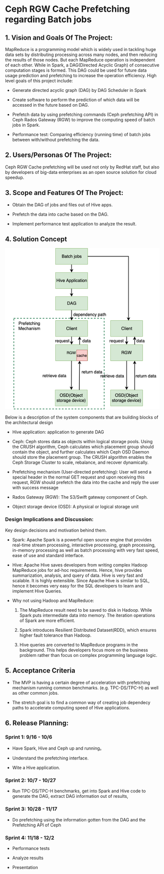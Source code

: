 # Ceph RGW Cache Prefetching regarding Batch jobs

## 1. Vision and Goals Of The Project:

MapReduce is a programming model which is widely used in tackling huge data sets by distributing processing across many nodes, and then reducing the results of those nodes. But each MapReduce operation is independent of each other. While in Spark, a DAG(Directed Acyclic Graph) of consecutive computation  stages is formed. This DAG could be used for future data usage prediction and prefetching to increase the operation efficiency. High level goals of this project include:

- Generate directed acyclic graph (DAG) by DAG Scheduler in Spark

- Create software to perform the prediction of which data will be
  accessed in the future based on DAG.

- Prefetch data by using prefetching commands (Ceph prefetching API) in
  Ceph Rados Gateway (RGW) to improve the computing speed of batch jobs in Spark.

- Performance test: Comparing efficiency (running time) of batch jobs between with/without prefetching the data. 

## 2. Users/Personas Of The Project:

Ceph RGW Cache prefetching will be used not only by RedHat staff, but also by developers of big-data enterprises as an open source solution for cloud speedup.

## 3. Scope and Features Of The Project:

- Obtain the DAG of jobs and files out of Hive apps.

- Prefetch the data into cache based on the DAG.

- Implement performance test application to analyze the result.

## 4. Solution Concept

![design](https://github.com/BU-NU-CLOUD-F19/Ceph_RGW_Cache_Prefetching_regarding_Batch_jobs/blob/master/doc/Design.jpg)

Below is a description of the system components that are building blocks of the architectural design

- Hive application: application to generate DAG

- Ceph: Ceph stores data as objects within logical storage pools. Using the CRUSH algorithm, Ceph calculates which placement group should contain the object, and further calculates which Ceph OSD Daemon should store the placement group. The CRUSH algorithm enables the Ceph Storage Cluster to scale, rebalance, and recover dynamically.

- Prefetching mechanism (User-directed prefetching): User will send a special header in the normal GET request and upon receiving this request, RGW should prefetch the data into the cache and reply the user with success message

- Rados Gateway (RGW): The S3/Swift gateway component of Ceph.

- Object storage device (OSD): A physical or logical storage unit

### Design Implications and Discussion:

Key design decisions and motivation behind them.

- Spark: Apache Spark is a powerful open source engine that provides real-time stream processing, interactive processing, graph processing, in-memory processing as well as batch processing with very fast speed, ease of use and standard interface.

- Hive: Apache Hive saves developers from writing complex Hadoop MapReduce jobs for ad-hoc requirements. Hence, hive provides summarization, analysis, and query of data. Hive is very fast and scalable. It is highly extensible. Since Apache Hive is similar to SQL, hence it becomes very easy for the SQL developers to learn and implement Hive Queries.

- Why not using Hadoop and MapReduce:

  1. The MapReduce result need to be saved to disk in Hadoop. While Spark puts intermediate data into memory. The iteration operations of Spark are more efficient.

  2. Spark introduces Resilient Distributed Dataset(RDD), which ensures higher fault tolerance than Hadoop.

  3. Hive queries are converted to MapReduce programs in the background. This helps developers focus more on the business problem rather than focus on complex programming language logic.

## 5. Acceptance Criteria

- The MVP is having a certain degree of acceleration with prefetching mechanism running common benchmarks. (e.g. TPC-DS/TPC-H) as well as other common jobs.

- The stretch goal is to find a common way of creating job dependecy paths to accelerate computing speed of Hive applications. 

## 6. Release Planning:

### Sprint 1: 9/16 - 10/6 

-   Have Spark, Hive and Ceph up and running。
    
-   Understand the prefetching interface.
    
-   Wite a Hive application.
    
### Sprint 2: 10/7 - 10/27

-   Run TPC-DS/TPC-H benchmarks, get into Spark and Hive code to generate the DAG, extract DAG information out of results,
    

### Sprint 3: 10/28 - 11/17

-   Do prefetching using the information gotten from the DAG and the Prefetching API of Ceph
    
### Sprint 4: 11/18 - 12/2

-   Performance tests
    
-   Analyze results
    
-   Presentation
